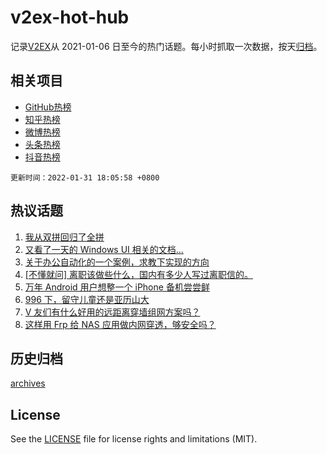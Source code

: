 # v2ex-hot-hub

 记录[V2EX](https://www.v2ex.com/)从 2021-01-06 日至今的热门话题。每小时抓取一次数据，按天[归档](archives)。
 
 ## 相关项目

- [GitHub热榜](https://github.com/snaildev/github-hot-hub)
- [知乎热榜](https://github.com/snaildev/zhihu-hot-hub)
- [微博热榜](https://github.com/snaildev/weibo-hot-hub)
- [头条热榜](https://github.com/snaildev/toutiao-hot-hub)
- [抖音热榜](https://github.com/snaildev/douyin-hot-hub)


 `更新时间：2022-01-31 18:05:58 +0800`

## 热议话题

1. [我从双拼回归了全拼](https://www.v2ex.com/t/831519)
1. [又看了一天的 Windows UI 相关的文档...](https://www.v2ex.com/t/831456)
1. [关于办公自动化的一个案例，求教下实现的方向](https://www.v2ex.com/t/831492)
1. [[不懂就问] 离职该做些什么，国内有多少人写过离职信的。](https://www.v2ex.com/t/831500)
1. [万年 Android 用户想整一个 iPhone 备机尝尝鲜](https://www.v2ex.com/t/831454)
1. [996 下，留守儿童还是亚历山大](https://www.v2ex.com/t/831444)
1. [V 友们有什么好用的远距离穿墙组网方案吗？](https://www.v2ex.com/t/831476)
1. [这样用 Frp 给 NAS 应用做内网穿透，够安全吗？](https://www.v2ex.com/t/831467)

## 历史归档

[archives](archives)

## License

See the [LICENSE](LICENSE) file for license rights and limitations (MIT).
